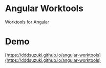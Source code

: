 # Angular Worktools

Worktools for Angular

# Demo

[https://dddsuzuki.github.io/angular-worktools](https://dddsuzuki.github.io/angular-worktools)
